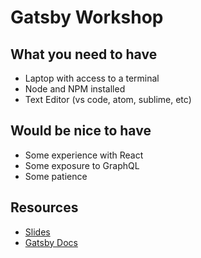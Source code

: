 # Gatsby Workshop

## What you need to have

- Laptop with access to a terminal
- Node and NPM installed
- Text Editor (vs code, atom, sublime, etc)

## Would be nice to have

- Some experience with React
- Some exposure to GraphQL
- Some patience

## Resources

- [Slides](https://taylorosbourne.com/gatsby-workshop/)
- [Gatsby Docs](https://www.gatsbyjs.org/)

